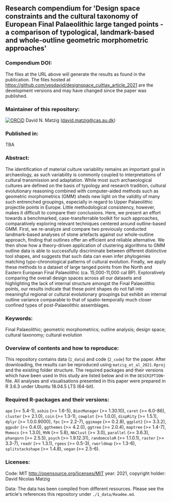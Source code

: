 ## Research compendium for 'Design space constraints and the cultural taxonomy of European Final Palaeolithic large tanged points - a comparison of typological, landmark-based and whole-outline geometric morphometric approaches' 

### Compendium DOI:

<!-- [![DOI](https://img.shields.io/badge/DOI-XXX-blue)](https://doi.org/XXX) -->

The files at the URL above will generate the results as found in the publication. The files hosted at <https://github.com/yesdavid/designspace_culttax_article_2021> are the development versions and may have changed since the paper was published.

### Maintainer of this repository:

[![ORCiD](https://img.shields.io/badge/ORCiD-0000--0001--7349--5401-green.svg)](http://orcid.org/0000-0001-7349-5401) David N. Matzig (<david.matzig@cas.au.dk>) 

### Published in:

TBA

### Abstract:

The identification of material culture variability remains an important goal in archaeology, as such variability is commonly coupled to interpretations of cultural transmission and adaptation. While most such archaeological cultures are defined on the basis of typology and research tradition, cultural evolutionary reasoning combined with computer-aided methods such as geometric morphometrics (GMM) sheds new light on the validity of many such entrenched groupings, especially in regard to Upper Palaeolithic projectile points in Europe. Little methodological consistency, however, makes it difficult to compare their conclusions. Here, we present an effort towards a benchmarked, case-transferrable toolkit for such approaches, comparatively exploring relevant techniques centered around outline-based GMM. First, we re-analyze and compare two previously conducted landmark-based analyses of stone artefacts against our whole-outline approach, finding that outlines offer an efficient and reliable alternative. We then show how a theory-driven application of clustering algorithms to GMM outline data is able to successfully discriminate between different distinctive tool shapes, and suggests that such data can even infer phylogenies matching typo-chronological patterns of cultural evolution. Finally, we apply these methods to a dataset of large tanged points from the North and Eastern European Final Palaeolithic (ca. 15,000-11,000 cal BP). Exploratively comparing the overall design spaces across all our datasets and highlighting the lack of internal structure amongst the Final Palaeolithic points, our results indicate that these point shapes do not fall into meaningful regional or cultural evolutionary groupings but exhibit an internal outline variance comparable to that of spatio-temporally much closer confined types of post-Palaeolithic assemblages.

### Keywords:

Final Palaeolithic; geometric morphometrics; outline analysis; design space; cultural taxonomy; cultural evolution

### Overview of contents and how to reproduce:

This repository contains data (`1_data`) and code (`2_code`) for the paper. After downloading, the results can be reproduced using `matzig_et_al_2021.Rproj` and the existing folder structure. The required packages and their versions which have been used in this study are listed below and in the `DESCRIPTION`-file. All analyses and visualisations presented in this paper were prepared in R 3.6.3 under Ubuntu 18.04.5 LTS (64-bit).

### Required R-packages and their versions:

`ape` (>= 5.4-1), `asbio` (>= 1.6-5), `BiocManager` (>= 1.30.10), `caret` (>= 6.0-86), `cluster` (>= 2.1.0), `coin` (>= 1.3-1), `cowplot` (>= 1.0.0), `dispRity` (>= 1.5.1), `dplyr` (>= 1.0.0.9000), `fpc` (>= 2.2-7), `ggimage` (>= 0.2.8), `ggplot2` (>= 3.3.2), `ggpubr` (>= 0.4.0), `ggthemes` (>= 4.2.0), `ggtree` (>= 2.0.4), `maptree` (>= 1.4-7), `Momocs` (>= 1.3.0), `MVN` (>= 5.8), `NbClust` (>= 3.0), `parallel` (>= 3.6.3), `phangorn` (>= 2.5.5), `psych` (>= 1.9.12.31), `randomcoloR` (>= 1.1.0.1), `raster` (>= 3.3-7), `readr` (>= 1.3.1), `rgeos` (>= 0.5-3), `rworldmap` (>= 1.3-6), `splitstackshape` (>= 1.4.8), `vegan` (>= 2.5-6).




### Licenses:

Code: MIT <http://opensource.org/licenses/MIT> year: 2021, copyright holder: David Nicolas Matzig

Data: The data has been compiled from different resources. Please see the article's references this repository under `./1_data/Readme.md`.
